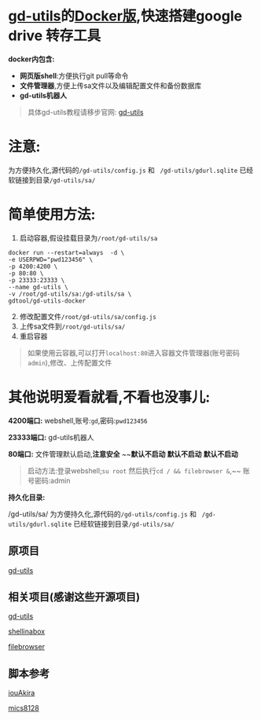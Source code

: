 # [gd-utils](https://github.com/iwestlin/gd-utils)的[Docker版](https://hub.docker.com/r/gdtool/gd-utils-docker),快速搭建google drive 转存工具


**docker内包含:**
- **网页版shell**:方便执行git pull等命令
- **文件管理器**,方便上传sa文件以及编辑配置文件和备份数据库
- **gd-utils机器人**
> 具体gd-utils教程请移步官网: [gd-utils](https://github.com/iwestlin/gd-utils)


# 注意:

为方便持久化,源代码的`/gd-utils/config.js` 和 ` /gd-utils/gdurl.sqlite` 已经软链接到目录`/gd-utils/sa/`

# 简单使用方法:
 1. 启动容器,假设挂载目录为`/root/gd-utils/sa`
 ```
docker run --restart=always  -d \
-e USERPWD="pwd123456" \
-p 4200:4200 \
-p 80:80 \
-p 23333:23333 \
--name gd-utils \
-v /root/gd-utils/sa:/gd-utils/sa \
gdtool/gd-utils-docker
```
  2. 修改配置文件`/root/gd-utils/sa/config.js`
  3. 上传sa文件到`/root/gd-utils/sa/`
  4. 重启容器
  
> 如果使用云容器,可以打开`localhost:80`进入容器文件管理器(账号密码`admin`),修改、上传配置文件

# 其他说明爱看就看,不看也没事儿:

**4200端口:** webshell,账号:`gd`,密码:`pwd123456`

**23333端口:** gd-utils机器人

**80端口:** 文件管理默认启动,**注意安全**
~~**默认不启动**  **默认不启动**   **默认不启动**
> 启动方法:登录webshell;`su root` 然后执行`cd / && filebrowser &`,~~
账号密码:admin

**持久化目录:** 

/gd-utils/sa/
为方便持久化,源代码的`/gd-utils/config.js` 和 ` /gd-utils/gdurl.sqlite` 已经软链接到目录`/gd-utils/sa/`




## 原项目
[gd-utils](https://github.com/iwestlin/gd-utils)

## 相关项目(感谢这些开源项目)

[gd-utils](https://github.com/iwestlin/gd-utils)

[shellinabox](https://github.com/shellinabox/shellinabox)

[filebrowser](https://github.com/filebrowser/filebrowser/)

## 脚本参考

[iouAkira](https://github.com/iouAkira/someDockerfile)

[mics8128](https://github.com/mics8128/gd-utilds-docker)
